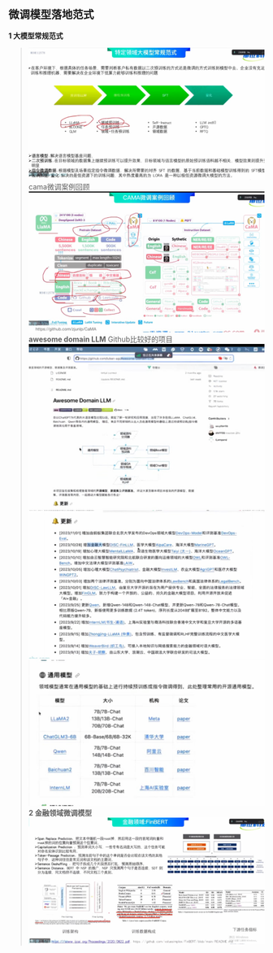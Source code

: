 ## **微调模型落地范式**
**1 大模型常规范式**
> ![Alt text](image.png)
> cama微调案例回顾
> ![Alt text](image-1.png)
> **awesome domain LLM**
> Github比较好的项目
> ![Alt text](image-3.png)
> ![Alt text](image-4.png)
> ![Alt text](image-5.png)
> **2 金融领域微调模型**
> ![Alt text](image-6.png)